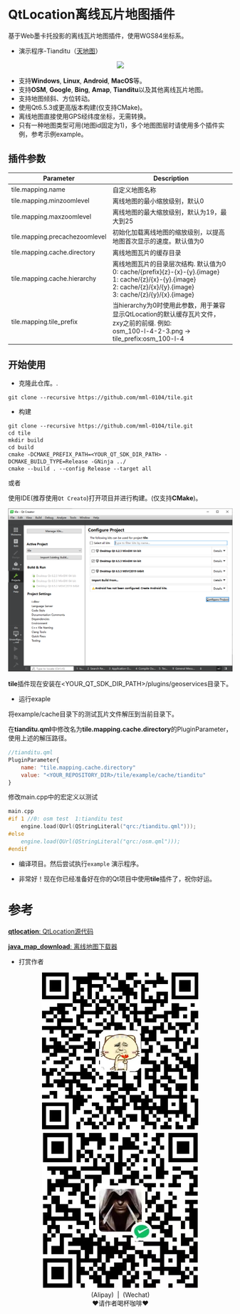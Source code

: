 # QtLocation离线瓦片地图插件

基于Web墨卡托投影的离线瓦片地图插件，使用WGS84坐标系。

+ 演示程序-Tianditu（[天地图](https://www.tianditu.gov.cn/)）
<div align=center>
  <img src="example/preview/tianditu.gif">
</div>

+ 支持**Windows**, **Linux**, **Android**, **MacOS**等。
+ 支持**OSM**, **Google**, **Bing**, **Amap**, **Tianditu**以及其他离线瓦片地图。
+ 支持地图倾斜、方位转动。
+ 使用Qt6.5.3或更高版本构建(仅支持CMake)。
+ 离线地图直接使用GPS经纬度坐标，无需转换。
+ 只有一种地图类型可用(地图id固定为1)，多个地图图层时请使用多个插件实例，参考示例example。

## 插件参数
| Parameter | Description |
|-------|-------|
| tile.mapping.name | 自定义地图名称 |
| tile.mapping.minzoomlevel | 离线地图的最小缩放级别，默认0 |
| tile.mapping.maxzoomlevel | 离线地图的最大缩放级别，默认为19，最大到25 |
| tile.mapping.precachezoomlevel | 初始化加载离线地图的缩放级别，以提高地图首次显示的速度。默认值为0 |
| tile.mapping.cache.directory | 离线地图瓦片的缓存目录 |
| tile.mapping.cache.hierarchy | 离线地图瓦片的目录层次结构. 默认值为0 <br> 0: cache/{prefix}{z}-{x}-{y}.{image} <br> 1: cache/{z}/{x}-{y}.{image} <br> 2: cache/{z}/{x}/{y}.{image} <br> 3: cache/{z}/{y}/{x}.{image} |
| tile.mapping.tile_prefix | 当hierarchy为0时使用此参数，用于兼容显示QtLocation的默认缓存瓦片文件，zxy之前的前缀. 例如:<br>osm_100-l-4-2-3.png -> tile_prefix:osm_100-l-4 |

## 开始使用

+ 克隆此仓库。.

```SHELL
git clone --recursive https://github.com/mml-0104/tile.git
```

+ 构建

```
git clone --recursive https://github.com/mml-0104/tile.git
cd tile
mkdir build
cd build
cmake -DCMAKE_PREFIX_PATH=<YOUR_QT_SDK_DIR_PATH> -DCMAKE_BUILD_TYPE=Release -GNinja ../
cmake --build . --config Release --target all
```

或者

使用IDE(推荐使用``Qt Creato``)打开项目并进行构建。(仅支持**CMake**)。


<div align=center>
  <img src="example/preview/qt_creator_project.png">
</div>

**tile**插件现在安装在<YOUR_QT_SDK_DIR_PATH>/plugins/geoservices目录下。


+ 运行exaple

将example/cache目录下的测试瓦片文件解压到当前目录下。

在**tianditu.qml**中修改名为**tile.mapping.cache.directory**的PluginParameter，使用上述的解压路径。

```qml
//tianditu.qml
PluginParameter{
	name: "tile.mapping.cache.directory"
	value: "<YOUR_REPOSITORY_DIR>/tile/example/cache/tianditu"
}
```

修改main.cpp中的宏定义以测试
```c++
main.cpp
#if 1 //0: osm test  1:tianditu test
    engine.load(QUrl(QStringLiteral("qrc:/tianditu.qml")));
#else
    engine.load(QUrl(QStringLiteral("qrc:/osm.qml")));
#endif
```

+ 编译项目。然后尝试执行`example` 演示程序。

+ 非常好！现在你已经准备好在你的Qt项目中使用**tile**插件了，祝你好运。 

# 参考
[**qtlocation**: QtLocation源代码](https://github.com/qt/qtlocation)

[**java_map_download**: 离线地图下载器](https://gitcode.com/kurimuson/java_map_download/overview)

+ 打赏作者
<div align=center>
  <img src="example/donate/Alipay.png">
  <img src="example/donate/Wechat.png">
</div>
<div align=center>
(Alipay)&nbsp;&nbsp;|&nbsp;&nbsp;(Wechat)</br>
♥请作者喝杯咖啡♥
</div>

